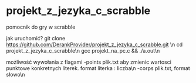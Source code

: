 # projekt_z_jezyka_c_scrabble
pomocnik do gry w scrabble

jak uruchomić?
git clone https://github.com/DerankProvider/projekt_z_jezyka_c_scrabble.git \n
cd projekt_z_jezyka_c_scrabble\n
gcc projekt_na_pc.c && ./a.out\n

możliwość wywołania z flagami -points plik.txt aby zmienic wartosci punktowe konkretnych literek. format literka : liczba\n
-corps plik.txt, format słowo\n
